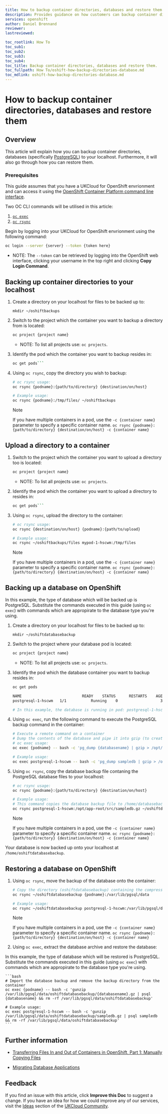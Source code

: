 ```yaml
---
title: How to backup container directories, databases and restore them on OpenShift | UKCloud Ltd
description: Provides guidance on how customers can backup container directories, databases and restore them. 
services: openshift
author: Daniel Brennand
reviewer: 
lastreviewed: 

toc_rootlink: How To
toc_sub1: 
toc_sub2:
toc_sub3:
toc_sub4:
toc_title: Backup container directories, databases and restore them.
toc_fullpath: How To/oshift-how-backup-directories-database.md
toc_mdlink: oshift-how-backup-directories-database.md
---
```


# How to backup container directories, databases and restore them

## Overview

This article will explain how you can backup container directories, databases (specifically [PostgreSQL](https://www.postgresql.org/)) to your localhost. Furthermore, it will also go through how you can restore them.

### Prerequisites

This guide assumes that you have a UKCloud for OpenShift envrionment and can access it using the [OpenShift Container Platform command line interface](https://docs.openshift.com/container-platform/3.11/cli_reference/index.html#cli-reference-index).

Two OC CLI commands will be utilised in this article:

1. [`oc exec`](https://docs.openshift.com/container-platform/3.11/dev_guide/executing_remote_commands.html)
2. [`oc rsync`](https://docs.openshift.com/container-platform/3.11/dev_guide/copy_files_to_container.html#overview)

Begin by logging into your UKCloud for OpenShift envrionment using the following command:

```bash
oc login --server {server} --token {token here}
```

* NOTE: The `--token` can be retrieved by logging into the OpenShift web interface, clicking your username in the top right and clicking **Copy Login Command**.

## Backing up container directories to your localhost

1. Create a directory on your localhost for files to be backed up to:

    `mkdir ~/oshiftbackups`

2. Switch to the project which the container you want to backup a directory from is located:

    ```bash
    oc project {project name}
    ```

    * NOTE: To list all projects use: `oc projects`.

3. Identify the pod which the container you want to backup resides in:

    ```bash
    oc get pods```

4. Using `oc rsync`, copy the directory you wish to backup:

    ```bash
    # oc rsync usage:
    oc rsync {podname}:{path/to/directory} {destination/on/host}

    # Example usage:
    oc rsync {podname}:/tmp/files/ ~/oshiftbackups
    ```

    > [!NOTE]
    > If you have multiple containers in a pod, use the `-c {container name}` parameter to specify a specific container name.
    > `oc rsync {podname}:{path/to/directory} {destination/on/host} -c {container name}`

## Upload a directory to a container

1. Switch to the project which the container you want to upload a directory too is located:

    ```bash
    oc project {project name}
    ```

    * NOTE: To list all projects use: `oc projects`.

2. Identify the pod which the container you want to upload a directory to resides in:

    ```bash
    oc get pods```

4. Using `oc rsync`, upload the directory to the container:

    ```bash
    # oc rsync usage:
    oc rsync {destination/on/host} {podname}:{path/to/upload}

    # Example usage:
    oc rsync ~/oshiftbackups/files mypod-1-hscwm:/tmp/files
    ```

    > [!NOTE]
    > If you have multiple containers in a pod, use the `-c {container name}` parameter to specify a specific container name.
    > `oc rsync {podname}:{path/to/directory} {destination/on/host} -c {container name}`

## Backing up a database on OpenShift

In this example, the type of database which will be backed up is PostgreSQL. Substitute the commands executed in this guide (using `oc exec`) with commands which are appropirate to the database type you're using.

1. Create a directory on your localhost for files to be backed up to:

    `mkdir ~/oshiftdatabasebackup`

2. Switch to the project where your database pod is located:

    ```bash
    oc project {project name}
    ```

    * NOTE: To list all projects use: `oc projects`.

3. Identify the pod which the database container you want to backup resides in:

    ```bash
    oc get pods
    
    NAME                           READY    STATUS      RESTARTS    AGE
    postgresql-1-hscwm   1/1           Running    0                   31m
 
    # In this example, the database is running in pod: postgresql-1-hscwm
    ```

4. Using `oc exec`, run the following command to execute the PostgreSQL backup command in the container:

    ```bash
    # Execute a remote command on a container
    # Dump the contents of the database and pipe it into gzip (to create a compressed archive)
    # oc exec usage:
    oc exec {podname} -- bash -c 'pg_dump {databasename} | gzip > /opt/app-root/src/{databasename}.gz'
    
    # Example usage:
    oc exec postgresql-1-hscwm -- bash -c 'pg_dump sampledb | gzip > /opt/app-root/src/sampledb.gz'
    ```

5. Using `oc rsync`, copy the database backup file contaning the PostgreSQL database files to your localhost:

    ```bash
    # oc rsync usage:
    oc rsync {podname}:{path/to/directory} {destination/on/host}
 
    # Example usage:
    # This command copies the database backup file to /home/databasebackup
    oc rsync postgresql-1-hscwm:/opt/app-root/src/sampledb.gz ~/oshiftdatabasebackup
    ```

    > [!NOTE]
    > If you have multiple containers in a pod, use the `-c {container name}` parameter to specify a specific container name.
    > `oc rsync {podname}:{path/to/directory} {destination/on/host} -c {container name}`

Your database is now backed up onto your localhost at `/home/oshiftdatabasebackup`.

## Restoring a database on OpenShift

1. Using `oc rsync`, move the backup of the database onto the container:

    ```bash
    # Copy the directory (oshiftdatabasebackup) containing the compressed archive to the container mount point
    oc rsync ~/oshiftdatabasebackup {podname}:/var/lib/pgsql/data

    # Example usage:
    oc rsync ~/oshiftdatabasebackup postgresql-1-hscwm:/var/lib/pgsql/data
    ```

    > [!NOTE]
    > If you have multiple containers in a pod, use the `-c {container name}` parameter to specify a specific container name.
    > `oc rsync {podname}:{path/to/directory} {destination/on/host} -c {container name}`

2. Using `oc exec`, extract the database archive and restore the database:

In this example, the type of database which will be restored is PostgreSQL. Substitute the commands executed in this guide (using `oc exec`) with commands which are appropirate to the database type you're using.

    ```bash
    # Import the database backup and remove the backup directory from the container
    oc exec {podname} -- bash -c 'gunzip /var/lib/pgsql/data/oshiftdatabasebackup/{databasename}.gz | psql {databasename} && rm -rf /var/lib/pgsql/data/oshiftdatabasebackup'

    # Example usage:
    oc exec postgresql-1-hscwm -- bash -c 'gunzip /var/lib/pgsql/data/oshiftdatabasebackup/sampledb.gz | psql sampledb && rm -rf /var/lib/pgsql/data/oshiftdatabasebackup'
    ```

## Further information

* [Transferring Files In and Out of Containers in OpenShift, Part 1: Manually Copying Files](https://blog.openshift.com/transferring-files-in-and-out-of-containers-in-openshift-part-1-manually-copying-files/)

* [Migrating Database Applications](https://docs.openshift.com/container-platform/3.11/dev_guide/migrating_applications/database_applications.html)

## Feedback

If you find an issue with this article, click **Improve this Doc** to suggest a change. If you have an idea for how we could improve any of our services, visit the [Ideas](https://community.ukcloud.com/ideas) section of the [UKCloud Community](https://community.ukcloud.com).